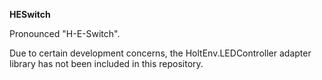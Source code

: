 **HESwitch**

Pronounced "H-E-Switch".

Due to certain development concerns, the HoltEnv.LEDController adapter library has not been included in this repository.
